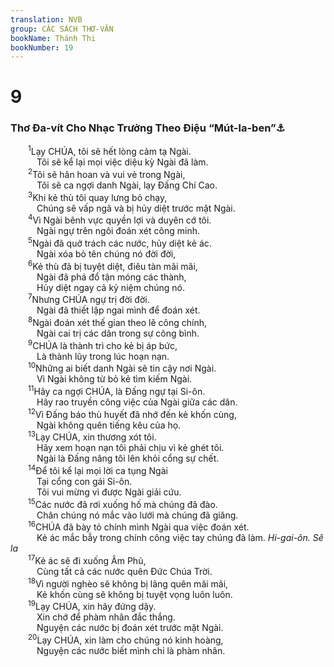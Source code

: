```yaml
---
translation: NVB
group: CÁC SÁCH THƠ-VĂN
bookName: Thánh Thi 
bookNumber: 19
---
```


<div class="title"><h1>9</h1><h3>Thơ Đa-vít Cho Nhạc Trưởng Theo Điệu “Mút-la-ben”<a data-toggle="tooltip" data-placement="bottom" title="Theo giọng cao nhi đồng">⚓</a> </h3></div>
<span class="verse thi_9_1">  <sup>1</sup>Lạy CHÚA, tôi sẽ hết lòng cảm tạ Ngài. <br/>   Tôi sẽ kể lại mọi việc diệu kỳ Ngài đã làm. <br/></span>
<span class="verse thi_9_2">  <sup>2</sup>Tôi sẽ hân hoan và vui vẻ trong Ngài, <br/>   Tôi sẽ ca ngợi danh Ngài, lạy Đấng Chí Cao. <br/></span>
<span class="verse thi_9_3">  <sup>3</sup>Khi kẻ thù tôi quay lưng bỏ chạy, <br/>   Chúng sẽ vấp ngã và bị hủy diệt trước mặt Ngài. <br/></span>
<span class="verse thi_9_4">  <sup>4</sup>Vì Ngài bênh vực quyền lợi và duyên cớ tôi. <br/>   Ngài ngự trên ngôi đoán xét công minh. <br/></span>
<span class="verse thi_9_5">  <sup>5</sup>Ngài đã quở trách các nước, hủy diệt kẻ ác. <br/>   Ngài xóa bỏ tên chúng nó đời đời, <br/></span>
<span class="verse thi_9_6">  <sup>6</sup>Kẻ thù đã bị tuyệt diệt, điêu tàn mãi mãi, <br/>   Ngài đã phá đổ tận móng các thành, <br/>   Hủy diệt ngay cả kỷ niệm chúng nó. <br/></span>
<span class="verse thi_9_7">  <sup>7</sup>Nhưng CHÚA ngự trị đời đời. <br/>   Ngài đã thiết lập ngai mình để đoán xét. <br/></span>
<span class="verse thi_9_8">  <sup>8</sup>Ngài đoán xét thế gian theo lẽ công chính, <br/>   Ngài cai trị các dân trong sự công bình. <br/></span>
<span class="verse thi_9_9">  <sup>9</sup>CHÚA là thành trì cho kẻ bị áp bức, <br/>   Là thành lũy trong lúc hoạn nạn. <br/></span>
<span class="verse thi_9_10">  <sup>10</sup>Những ai biết danh Ngài sẽ tin cậy nơi Ngài. <br/>   Vì Ngài không từ bỏ kẻ tìm kiếm Ngài. <br/></span>
<span class="verse thi_9_11">  <sup>11</sup>Hãy ca ngợi CHÚA, là Đấng ngự tại Si-ôn. <br/>   Hãy rao truyền công việc của Ngài giữa các dân. <br/></span>
<span class="verse thi_9_12">  <sup>12</sup>Vì Đấng báo thù huyết đã nhớ đến kẻ khốn cùng, <br/>   Ngài không quên tiếng kêu của họ. <br/></span>
<span class="verse thi_9_13">  <sup>13</sup>Lạy CHÚA, xin thương xót tôi. <br/>   Hãy xem hoạn nạn tôi phải chịu vì kẻ ghét tôi. <br/>   Ngài là Đấng nâng tôi lên khỏi cổng sự chết. <br/></span>
<span class="verse thi_9_14">  <sup>14</sup>Để tôi kể lại mọi lời ca tụng Ngài <br/>   Tại cổng con gái Si-ôn. <br/>   Tôi vui mừng vì được Ngài giải cứu. <br/></span>
<span class="verse thi_9_15">  <sup>15</sup>Các nước đã rơi xuống hố mà chúng đã đào. <br/>   Chân chúng nó mắc vào lưới mà chúng đã giăng. <br/></span>
<span class="verse thi_9_16">  <sup>16</sup>CHÚA đã bày tỏ chính mình Ngài qua việc đoán xét. <br/>   Kẻ ác mắc bẫy trong chính công việc tay chúng đã làm. <i>Hi-gai-ôn. Sê la</i><br/></span>
<span class="verse thi_9_17">  <sup>17</sup>Kẻ ác sẽ đi xuống Âm Phủ, <br/>   Cùng tất cả các nước quên Đức Chúa Trời. <br/></span>
<span class="verse thi_9_18">  <sup>18</sup>Vì người nghèo sẽ không bị lãng quên mãi mãi, <br/>   Kẻ khốn cùng sẽ không bị tuyệt vọng luôn luôn. <br/></span>
<span class="verse thi_9_19">  <sup>19</sup>Lạy CHÚA, xin hãy đứng dậy. <br/>   Xin chớ để phàm nhân đắc thắng. <br/>   Nguyện các nước bị đoán xét trước mặt Ngài. <br/></span>
<span class="verse thi_9_20">  <sup>20</sup>Lạy CHÚA, xin làm cho chúng nó kinh hoàng, <br/>   Nguyện các nước biết mình chỉ là phàm nhân. <br/></span>
